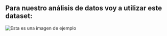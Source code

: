 ## Para nuestro análisis de datos voy a utilizar este dataset:

![Esta es una imagen de ejemplo](/storage/emulated/0/DCIM/Screenshots/Screenshot_2021-12-20-12-02-42-626_com.opera.browser.jpg)
